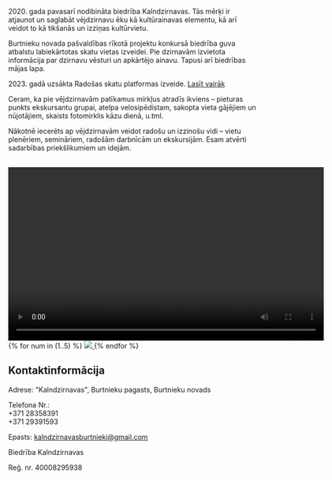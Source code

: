 2020\. gada pavasarī nodibināta biedrība Kalndzirnavas. Tās mērķi ir atjaunot un saglabāt vējdzirnavu ēku kā kultūrainavas elementu, kā arī veidot to kā tikšanās un izziņas kultūrvietu.

Burtnieku novada pašvaldības rīkotā projektu konkursā biedrība guva atbalstu labiekārtotas skatu vietas izveidei. Pie dzirnavām izvietota informācija par dzirnavu vēsturi un apkārtējo ainavu.
Tapusi arī biedrības mājas lapa.

2023\. gadā uzsākta Radošas skatu platformas izveide. <a href="{% post_url 2023-07-28-uzsakti-remontdarbi %}">Lasīt vairāk</a>

Ceram, ka pie vējdzirnavām patīkamus mirkļus atradīs ikviens – pieturas punkts ekskursantu grupai, atelpa velosipēdistam, sakopta vieta gājējiem un nūjotājiem, skaists fotomirklis kāzu dienā, u.tml.

Nākotnē iecerēts ap vējdzirnavām veidot radošu un izzinošu vidi – vietu plenēriem, semināriem, radošām darbnīcām un ekskursijām.
Esam atvērti sadarbības priekšlikumiem un idejām.

<br>

<video width="640" height="352" controls>
    <source src="{{ site.baseurl_root }}/assets/videos/sienazitis.mp4" type="video/mp4">
</video>

<div class="photo-gallery">
    {% for num in (1..5) %}
        <a data-fslightbox href="{{ site.baseurl_root }}/assets/images/association/{{ forloop.index }}.jpg">
            <img src="{{ site.baseurl_root }}/assets/images/association/thumbs/{{ forloop.index }}.jpg">
        </a>
    {% endfor %}
</div>

## Kontaktinformācija

Adrese: "Kalndzirnavas", Burtnieku pagasts, Burtnieku novads

Telefona Nr.:<br>
+371 28358391<br>
+371 29391593

Epasts: <a href="mailto:kalndzirnavasburtnieki@gmail.com">kalndzirnavasburtnieki@gmail.com</a>

Biedrība Kalndzirnavas

Reģ. nr. 40008295938

<script src="{{ site.baseurl_root }}/js/fslightbox.js"></script>